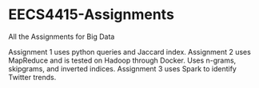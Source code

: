 # EECS4415-Assignments
All the Assignments for Big Data

Assignment 1 uses python queries and Jaccard index.
Assignment 2 uses MapReduce and is tested on Hadoop through Docker. Uses n-grams, skipgrams, and inverted indices.
Assignment 3 uses Spark to identify Twitter trends.
